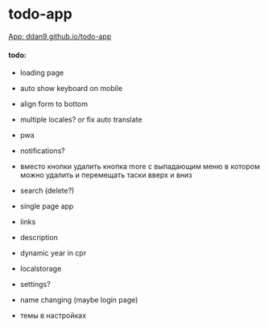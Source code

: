 # todo-app

[App: ddan9.github.io/todo-app](https://ddan9.github.io/todo-app)

#### todo:

- loading page
- auto show keyboard on mobile
- align form to bottom
- multiple locales? or fix auto translate
- pwa
- notifications?
- вместо кнопки удалить кнопка more с выпадающим меню в котором можно удалить и перемещать таски вверх и вниз
- search (delete?)
- single page app


- links
- description
- dynamic year in cpr
- localstorage


- settings?
- name changing (maybe login page)
- темы в настройках
